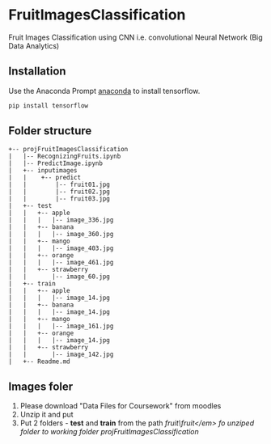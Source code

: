 # FruitImagesClassification
Fruit Images Classification using CNN i.e. convolutional Neural Network (Big Data Analytics)

## Installation

Use the Anaconda Prompt [anaconda](https://anaconda.org/conda-forge/prompt) to install tensorflow.

```bash
pip install tensorflow
```

## Folder structure

```
+-- projFruitImagesClassification
|   |-- RecognizingFruits.ipynb
|   |-- PredictImage.ipynb
|   +-- inputimages
|   |    +-- predict
|   |        |-- fruit01.jpg
|   |        |-- fruit02.jpg
|   |        |-- fruit03.jpg
|   +-- test
|   |   +-- apple
|   |   |   |-- image_336.jpg
|   |   +-- banana
|   |   |   |-- image_360.jpg
|   |   +-- mango
|   |   |   |-- image_403.jpg
|   |   +-- orange
|   |   |   |-- image_461.jpg
|   |   +-- strawberry
|   |       |-- image_60.jpg
|   +-- train
|   |   +-- apple
|   |   |   |-- image_14.jpg
|   |   +-- banana
|   |   |   |-- image_14.jpg
|   |   +-- mango
|   |   |   |-- image_161.jpg
|   |   +-- orange
|   |   |   |-- image_14.jpg
|   |   +-- strawberry
|   |       |-- image_142.jpg
|   +-- Readme.md
```

## Images foler
1. Please download "Data Files for Coursework" from moodles 
2. Unzip it and put 
3. Put 2 folders - **test** and **train** from the path <em>fruit\fruit\</em> fo unziped folder to working folder *projFruitImagesClassification*
